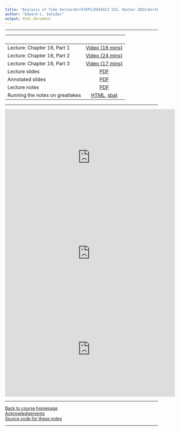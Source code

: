 ```yaml
---
title: "Analysis of Time Series<br>STATS/DATASCI 531, Winter 2021<br>Chapter 16: A case study of financial volatility and a POMP model with observations driving latent dynamics"
author: "Edward L. Ionides"
output: html_document
---
```


----------------------

| &nbsp;          | &nbsp;                                                                            |
|:----------------|:---------------------------------------------------------------------------------:|
| Lecture: Chapter 16, Part 1  | [Video (16 mins)](https://youtu.be/cDcPny96Gcs) |
| Lecture: Chapter 16, Part 2  | [Video (24 mins)](https://youtu.be/TAUDn2RkUWU) |
| Lecture: Chapter 16, Part 3  | [Video (17 mins)](https://youtu.be/XvM991mISJs) |
| Lecture slides  | [PDF](slides.pdf) |
| Annotated slides | [PDF](slides-annotated.pdf) |
| Lecture notes   | [PDF](notes.pdf) |
| Running the notes on greatlakes | [HTML](README.html), [sbat](r-3.sbat) |
----------------------

<iframe width="560" height="315" src="https://www.youtube.com/embed/cDcPny96Gcs" frameborder="0" allow="accelerometer; autoplay; clipboard-write; encrypted-media; gyroscope; picture-in-picture" allowfullscreen></iframe>

<iframe width="560" height="315" src="https://www.youtube.com/embed/TAUDn2RkUWU" frameborder="0" allow="accelerometer; autoplay; clipboard-write; encrypted-media; gyroscope; picture-in-picture" allowfullscreen></iframe>

<iframe width="560" height="315" src="https://www.youtube.com/embed/XvM991mISJs" frameborder="0" allow="accelerometer; autoplay; clipboard-write; encrypted-media; gyroscope; picture-in-picture" allowfullscreen></iframe>


----------------------

[Back to course homepage](../index.html)  
[Acknowledgements](../acknowledge.html)  
[Source code for these notes](http://github.com/ionides/531w21/tree/master/16/)


----------------------

